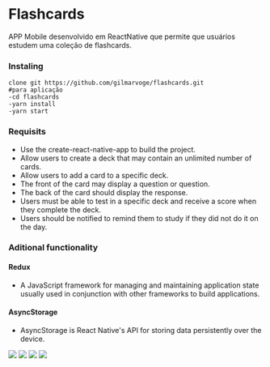 # Flashcards
APP Mobile desenvolvido em ReactNative que permite que usuários estudem uma coleção de flashcards.

### Instaling

```
clone git https://github.com/gilmarvoge/flashcards.git
#para aplicação
-cd flashcards
-yarn install
-yarn start

```

### Requisits
- Use the create-react-native-app to build the project.
- Allow users to create a deck that may contain an unlimited number of cards.
- Allow users to add a card to a specific deck.
- The front of the card may display a question or question.
- The back of the card should display the response.
- Users must be able to test in a specific deck and receive a score when they complete the deck.
- Users should be notified to remind them to study if they did not do it on the day.

### Aditional functionality
#### Redux 
- A JavaScript framework for managing and maintaining application state usually used in conjunction with other frameworks to build applications.
#### AsyncStorage 
- AsyncStorage is React Native's API for storing data persistently over the device.  

![](Home.png)
![](AddDeck.png)
![](addCard.png)
![](viewQuiz.png)
